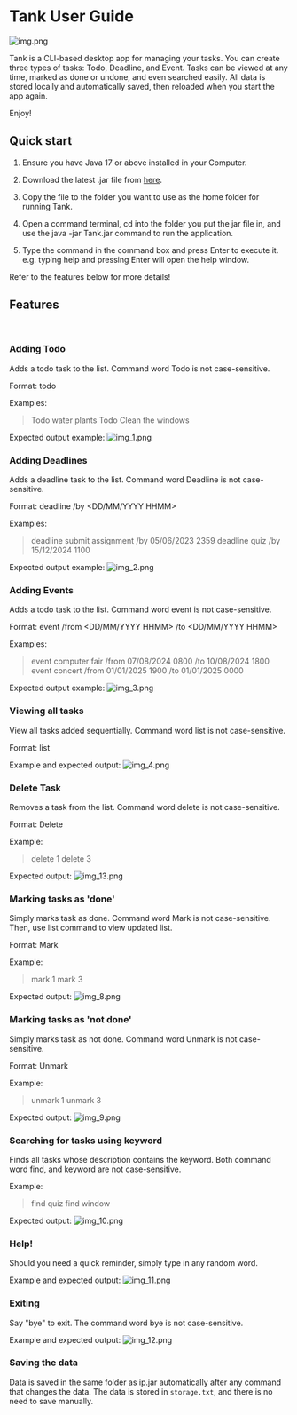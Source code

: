 # Tank User Guide

![img.png](img.png)

Tank is a CLI-based desktop app for managing your tasks.
You can create three types of tasks: Todo, Deadline, and Event.
Tasks can be viewed at any time, marked as done or undone, and even searched easily.
All data is stored locally and automatically saved, then reloaded when you start the app again.

Enjoy!
<br/>

## Quick start
1) Ensure you have Java 17 or above installed in your Computer.

2) Download the latest .jar file from [here](https://tanjy55.github.io/ip/).

3) Copy the file to the folder you want to use as the home folder for running Tank.

4) Open a command terminal, cd into the folder you put the jar file in, and use the java -jar Tank.jar command to run the application.

5) Type the command in the command box and press Enter to execute it. e.g. typing help and pressing Enter will open the help window.

Refer to the features below for more details!
<br/>

## Features
<br/>

### Adding Todo

Adds a todo task to the list. Command word Todo is not case-sensitive.

Format: todo <description>

Examples: 
> Todo water plants 
> Todo Clean the windows

Expected output example:
![img_1.png](img_1.png)
<br/>

### Adding Deadlines

Adds a deadline task to the list. Command word Deadline is not case-sensitive.

Format: deadline <description> /by <DD/MM/YYYY HHMM>

Examples:
> deadline submit assignment /by 05/06/2023 2359
> deadline quiz /by 15/12/2024 1100

Expected output example:
![img_2.png](img_2.png)
<br/>

### Adding Events

Adds a todo task to the list. Command word event is not case-sensitive.

Format: event <description> /from <DD/MM/YYYY HHMM> /to <DD/MM/YYYY HHMM>

Examples:
> event computer fair /from 07/08/2024 0800 /to 10/08/2024 1800
> event concert /from 01/01/2025 1900 /to 01/01/2025 0000

Expected output example:
![img_3.png](img_3.png)
<br/>

### Viewing all tasks

View all tasks added sequentially. Command word list is not case-sensitive.

Format: list

Example and expected output:
![img_4.png](img_4.png)
<br/>

### Delete Task

Removes a task from the list. Command word delete is not case-sensitive.

Format: Delete <number shown in list>

Example:
> delete 1
> delete 3

Expected output:
![img_13.png](img_13.png)
<br/>

### Marking tasks as 'done'

Simply marks task as done. Command word Mark is not case-sensitive.
Then, use list command to view updated list.

Format: Mark <number shown in list>

Example:
> mark 1
> mark 3

Expected output:
![img_8.png](img_8.png)
<br/>

### Marking tasks as 'not done'

Simply marks task as not done. Command word Unmark is not case-sensitive.

Format: Unmark <number shown in list>

Example:
> unmark 1
> unmark 3

Expected output:
![img_9.png](img_9.png)
<br/>

### Searching for tasks using keyword

Finds all tasks whose description contains the keyword. 
Both command word find, and keyword are not case-sensitive.

Example:
> find quiz
> find window

Expected output:
![img_10.png](img_10.png)
<br/>

### Help!

Should you need a quick reminder, simply type in any random word.

Example and expected output:
![img_11.png](img_11.png)
<br/>

### Exiting 

Say "bye" to exit. The command word bye is not case-sensitive.

Example and expected output:
![img_12.png](img_12.png)
<br/>

### Saving the data
Data is saved in the same folder as ip.jar automatically after any command that changes the data. 
The data is stored in `storage.txt`, and there is no need to save manually.

